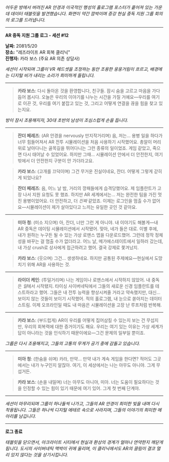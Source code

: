 _어두운 방에서 버려진 AR 안경과 이국적인 행성의 홀로그램 포스터가 흩어져 있는 가운데 데이터 태블릿을 발견했습니다. 화면이 약간 깜박이며 증강 현실 중독 지원 그룹 회의의 로그를 드러냅니다._

---

**AR 중독 지원 그룹 로그 - 세션 #12**

**날짜:** 2081/5/20  
**장소:** "레즈라이프 AR 회복 클리닉"  
**진행자:** 카라 보스 (주요 AR 의존 상담사)

_세션이 시작되며 그룹이 VR 헤드셋을 조정하는 동안 조용한 웅웅거림이 흐르고, 배경에는 디지털 비가 내리는 소리가 희미하게 들립니다._

---

> **카라 보스**: 다시 돌아온 것을 환영합니다, 친구들. 잠시 숨을 고르고 마음을 가다듬어 봅시다. 오늘은 우리의 이야기를 나누는 시간을 가질 거예요—우리를 여기로 이끈 것, 우리를 여기 붙잡고 있는 것, 그리고 어떻게 연결을 끊을 힘을 찾고 있는지요.

_방이 잠시 조용해지자, 30대 초반의 남성이 조심스럽게 손을 듭니다._

---

> **잔더 페레즈**: (AR 안경을 nervously 만지작거리며) 음, 저는... 용병 일을 하다가 너무 힘들어져서 AR 전투 시뮬레이션을 처음 사용하기 시작했어요. 총알이 머리 위로 날아다니는 골목길을 뛰어다니는 그런 종류의 일이었죠. 게임 같았고, 죽으면 다시 태어날 수 있었어요. 하지만 그때... 시뮬레이션 안에서 더 안전한지, 여기 밖에서 더 안전한지 구분이 안 가더라고요.

> **카라 보스**: (고개를 끄덕이며) 그건 무거운 진실이네요, 잔더. 어떻게 그렇게 갇히게 되었나요?

> **잔더 페레즈**: 음, 어느 날 밤, 거리의 깡패들에게 습격당했어요. 제 임플란트가 고장 나서 지원 요청도 못 했죠. 하지만 AR 세계에서는... 저는 완전한 팀을 가진 멋진 용병이었어요. 더 안전하고, 더 _진짜_ 같았죠. 이제는 로그인을 멈출 수가 없어요—시뮬레이션이 제가 살아있다고 느끼는 유일한 곳인 것 같아요.

---

> **미아 청**: (미소 지으며) 아, 잔더, 너만 그런 게 아니야. 내 이야기도 해볼게—내 AR 중독은 데이팅 시뮬레이션에서 시작됐어. 맞아, 네가 들은 대로. 이별 후에, 내가 원하는 누구든 될 수 있는 가상 로맨스 앱을 다운로드했어. 그런데 정작 정체성을 바꾸는 걸 멈출 수가 없더라고. 어느 날, 메가에스테이트에서 일하러 갔는데, 내 가상 crush로 상사에게 접근하려고 했어. 결국 강제로 쫓겨났지.

> **카라 보스**: (웃으며) 그건... 생생하네요. 하지만 공통된 주제예요—현실에서 도망치기 위해 AR을 사용하는 것.

---

> **라이더 케인**: (투덜거리며) 나는 게임이나 로맨스에서 시작하지 않았어. 내 중독은 *일*에서 시작됐지. 타이싱 사이버네틱에서 그들의 새로운 신경 임플란트를 테스트하라고 했어. 그들은 내 전투 능력을 향상시켜줄 거라고 약속했지만, 대신... 보이지 않는 것들이 보이기 시작했어. 적의 홀로그램, 내 눈으로 쏟아지는 데이터 스트림. 이제 오프라인일 때도 내 마음은 시뮬레이션을 고장 난 루프처럼 반복해.

---

> **카라 보스**: (부드럽게) AR이 우리를 어떻게 집어삼킬 수 있는지 보는 건 무섭지만, 우리의 회복력에 대한 증거이기도 해요. 우리는 여기 있는 이유는 가상 세계가 답이 아니라는 것을 인식하기 때문이에요—그건 문제의 일부일 뿐이죠.

_그룹은 다시 조용해지고, 그들의 고통의 무게가 공기 중에 감돌고 있습니다._

---

> **미아 청**: (한숨을 쉬며) 카라, 만약... 만약 내가 계속 게임을 한다면? 적어도 그곳에서는 내가 누구인지 알잖아. 여기, 이 세상에서는 나는 아무도 아니야. 그게 무섭거든.

> **카라 보스**: (손을 내밀며) 너는 아무도 아니야, 미아. 너는 도움이 필요하다는 것을 인정할 수 있는 힘이 있기 때문에 여기 있어. 그게 첫 번째 단계야.

---

_세션이 마무리되며 그룹이 하나둘씩 나가고, 그들의 AR 안경이 희미한 빛을 내며 다시 착용됩니다. 그들은 하나씩 디지털 에테르 속으로 사라지며, 그들의 이야기의 희미한 메아리를 남깁니다._

---

**로그 종료**

_태블릿을 닫으면서, 아크라이트 시티에서 현실과 환상의 경계가 얼마나 연약한지 깨닫게 됩니다. 도시의 사이버네틱 맥박이 귀에 울리며, 이 클리닉에서도 AR의 끌림이 결코 멀리 있지 않다는 것을 상기시킵니다._
